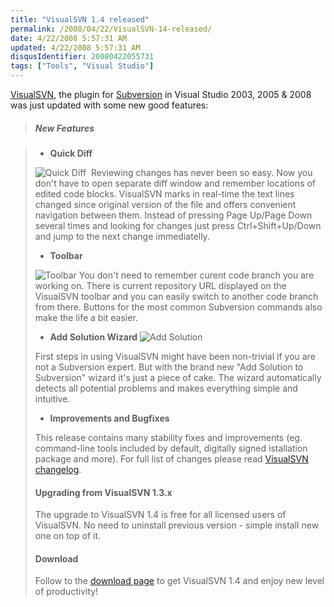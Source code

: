 ```yaml
---
title: "VisualSVN 1.4 released"
permalink: /2008/04/22/VisualSVN-14-released/
date: 4/22/2008 5:57:31 AM
updated: 4/22/2008 5:57:31 AM
disqusIdentifier: 20080422055731
tags: ["Tools", "Visual Studio"]
---
```

[VisualSVN](http://www.visualsvn.com/release-1.4.html), the plugin for [Subversion](http://subversion.tigris.org/) in Visual Studio 2003, 2005 & 2008 was just updated with some new good features:

> ##### New Features
<!-- more -->
> 
> *   **Quick Diff**
> 
> ![Quick Diff](http://www.visualsvn.com/images/release-1.4-quickdiff.png) 
> Reviewing changes has never been so easy. Now you don't have to open separate diff window and remember locations of edited code blocks. VisualSVN marks in real-time the text lines changed since original version of the file and offers convenient navigation between them.
> Instead of pressing Page Up/Page Down several times and looking for changes just press Ctrl+Shift+Up/Down and jump to the next change immediatelly.
> 
> *   **Toolbar**
> 
> ![Toolbar](http://www.visualsvn.com/images/release-1.4-toolbar.png)
> You don't need to remember curent code branch you are working on. There is current repository URL displayed on the VisualSVN toolbar and you can easily switch to another code branch from there. Buttons for the most common Subversion commands also make the life a bit easier.
> 
> *   **Add Solution Wizard**
> ![Add Solution](http://www.visualsvn.com/images/release-1.4-addsolution.png)
> 
> First steps in using VisualSVN might have been non-trivial if you are not a Subversion expert. But with the brand new "Add Solution to Subversion" wizard it's just a piece of cake. The wizard automatically detects all potential problems and makes everything simple and intuitive.
> 
> *   **Improvements and Bugfixes**
> 
> This release contains many stability fixes and improvements (eg. command-line tools included by default, digitally signed istallation package and more). For full list of changes please read [VisualSVN changelog](http://www.visualsvn.com/changelog.html#v1.4).
> 
> #### Upgrading from VisualSVN 1.3.x
> 
> The upgrade to VisualSVN 1.4 is free for all licensed users of VisualSVN. No need to uninstall previous version - simple install new one on top of it.
> 
> #### Download
> 
> Follow to the [download page](http://www.visualsvn.com/download.html) to get VisualSVN 1.4 and enjoy new level of productivity!
